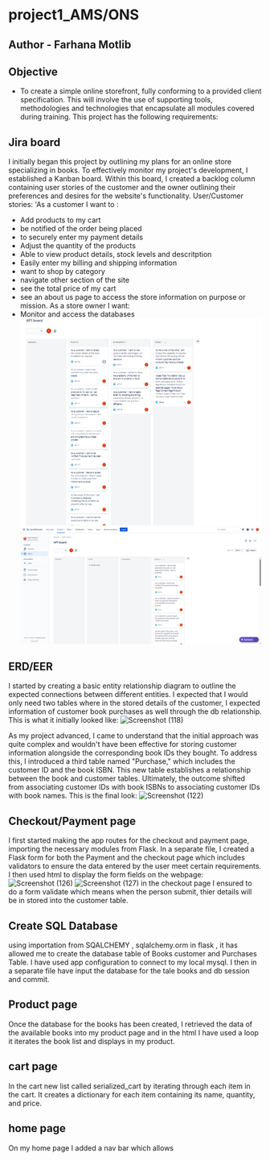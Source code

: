 # 
# project1_AMS/ONS
## Author - Farhana Motlib

 ## Objective
 * To create a simple online storefront, fully conforming to a provided client specification. This will involve the use of supporting tools, methodologies and technologies that encapsulate all modules covered during training.
This project has the following requirements:


## Jira board
I initially began this project by outlining my plans for an online store specializing in books. To effectively monitor my project's development, I established a Kanban board. Within this board, I created a backlog column containing user stories of the customer and the owner outlining their preferences and desires for the website's functionality.
User/Customer stories:
'As a customer I want to :
* Add products to my cart
* be notified of the order being placed
* to securely enter my payment details
* Adjust the quantity of the products
* Able to view product details, stock levels and descritption 
* Easily enter my billing and shipping information
* want to shop by category
* navigate other section of the site
* see the total price of my cart
* see an about us page to access the store information on purpose or mission.
As a store owner I want:
* Monitor and access the databases 
![Alt text](<Screenshot (140).png>)
![Alt text](<Screenshot (139).png>)


## ERD/EER
I started by creating a basic entity relationship diagram to outline the expected connections between different entities. I expected that I would only need two tables where in the stored details of the customer, I expected information of customer book purchases as well through the db relationship. This is what it initially looked like:
![Screenshot (118)](https://github.com/Farhanam76/project1_AMS/assets/138291154/c572001e-cf5c-4860-a1d7-d2d804eed9ce)

As my project advanced, I came to understand that the initial approach was quite complex and wouldn't have been effective for storing customer information alongside the corresponding book IDs they bought. To address this, I introduced a third table named "Purchase," which includes the customer ID and the book ISBN. This new table establishes a relationship between the book and customer tables. Ultimately, the outcome shifted from associating customer IDs with book ISBNs to associating customer IDs with book names.
This is the final look:
![Screenshot (122)](https://github.com/Farhanam76/project1_AMS/assets/138291154/ed19e40c-bafc-494d-a38f-36ef51236532)

## Checkout/Payment page  
I first started making the app routes for the checkout and payment page, importing the necessary modules from Flask. In a separate file, I created a Flask form for both the Payment and the checkout page which includes validators to ensure the data entered by the user meet certain requirements. I then used html to display the form fields on the webpage:
![Screenshot (126)](https://github.com/Farhanam76/project1_AMS/assets/138291154/5baf9ecc-67fd-42fe-92eb-0fc20b6a66d8)
![Screenshot (127)](https://github.com/Farhanam76/project1_AMS/assets/138291154/041ae938-f0d7-42be-a576-7e5e630f3cff)
in the checkout page I ensured to do a form validate which means when the person submit, thier details will be in stored into the customer table. 
## Create SQL Database
using importation from SQALCHEMY , sqlalchemy.orm in flask , it has allowed me to create the database table of Books customer and Purchases Table. I have used app configuration to connect to my local mysql. I then in a separate file have input the database for the tale books and db session and commit.

## Product page 
Once the database for the books has been created, I retrieved the data of the available books into my product page and in the html I have used a loop it iterates the book list and displays in my product.

## cart page 
 In the cart new list called serialized_cart by iterating through each item in the cart. It creates a dictionary for each item containing its name, quantity, and price.

## home page
On my home page I added a nav bar which allows 


